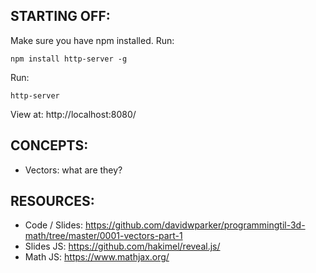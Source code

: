 ## STARTING OFF:

Make sure you have npm installed.
Run:
```
npm install http-server -g
```

Run:
```
http-server
```

View at: http://localhost:8080/

## CONCEPTS:

* Vectors: what are they?

## RESOURCES:

* Code / Slides: https://github.com/davidwparker/programmingtil-3d-math/tree/master/0001-vectors-part-1
* Slides JS: https://github.com/hakimel/reveal.js/
* Math JS: https://www.mathjax.org/
